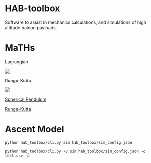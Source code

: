 # HAB-toolbox
Software to assist in mechanics calculations, and simulations of high altitude baloon payloads. 

# MaTHs

Lagrangian

![](https://wikimedia.org/api/rest_v1/media/math/render/svg/a189933b115e264a4f74e7be8d8b5ffeb6bcea0b)

Runge-Kutta

![](https://wikimedia.org/api/rest_v1/media/math/render/svg/94677d7c780034e883b6b3f3d832cb12356a2fcc)

[Spherical Pendulum](https://en.wikipedia.org/wiki/Spherical_pendulum)

[Runge-Kutta](https://en.wikipedia.org/wiki/Runge%E2%80%93Kutta_methods)

# Ascent Model

```
python hab_toolbox/cli.py sim hab_toolbox/sim_config.json
```
```
python hab_toolbox/cli.py -v sim hab_toolbox/sim_config.json -o test.csv -p
```
